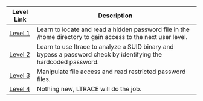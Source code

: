 | Level Link | Description |
|------------|-------------|
| [Level 1](Level_1.md) | Learn to locate and read a hidden password file in the /home directory to gain access to the next user level. |
| [Level 2](Level_2.md) | Learn to use ltrace to analyze a SUID binary and bypass a password check by identifying the hardcoded password. |
| [Level 3](Level_3.md) | Manipulate file access and read restricted password files. |
| [Level 4](Level_4.md) | Nothing new, LTRACE will do the job. |